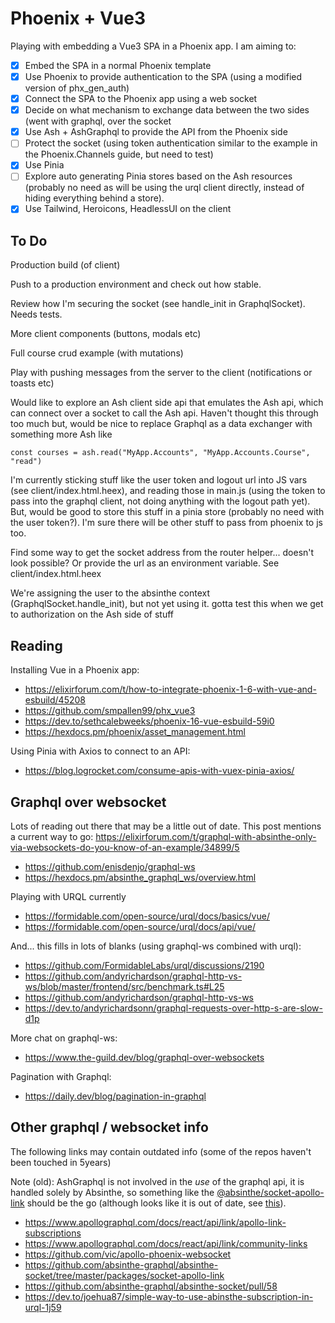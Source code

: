 # Phoenix + Vue3

Playing with embedding a Vue3 SPA in a Phoenix app. I am aiming to:

  - [x] Embed the SPA in a normal Phoenix template
  - [x] Use Phoenix to provide authentication to the SPA (using a modified version of phx_gen_auth)
  - [x] Connect the SPA to the Phoenix app using a web socket
  - [x] Decide on what mechanism to exchange data between the two sides (went with graphql, over the socket
  - [x] Use Ash + AshGraphql to provide the API from the Phoenix side
  - [ ] Protect the socket (using token authentication similar to the example in the Phoenix.Channels guide, but need to test)
  - [x] Use Pinia
  - [ ] Explore auto generating Pinia stores based on the Ash resources (probably no need as will be using the urql client directly, instead of hiding everything behind a store).
  - [x] Use Tailwind, Heroicons, HeadlessUI on the client

## To Do

Production build (of client)

Push to a production environment and check out how stable.

Review how I'm securing the socket (see handle_init in GraphqlSocket). Needs tests.

More client components (buttons, modals etc)

Full course crud example (with mutations)

Play with pushing messages from the server to the client (notifications or toasts etc)

Would like to explore an Ash client side api that emulates the Ash api, which can connect over a socket to call the Ash api. Haven't thought this through too much but, would be nice to replace Graphql as a data exchanger with something more Ash like

    const courses = ash.read("MyApp.Accounts", "MyApp.Accounts.Course", "read")

I'm currently sticking stuff like the user token and logout url into JS vars (see client/index.html.heex), and reading those in main.js (using the token to pass into the graphql client, not doing anything with the logout path yet). But, would be good to store this stuff in a pinia store (probably no need with the user token?). I'm sure there will be other stuff to pass from phoenix to js too.

Find some way to get the socket address from the router helper... doesn't look possible? Or provide the url as an environment variable. See client/index.html.heex

We're assigning the user to the absinthe context (GraphqlSocket.handle_init), but not yet using it. gotta test this when we get to authorization on the Ash side of stuff


## Reading

Installing Vue in a Phoenix app:

  - https://elixirforum.com/t/how-to-integrate-phoenix-1-6-with-vue-and-esbuild/45208
  - https://github.com/smpallen99/phx_vue3
  - https://dev.to/sethcalebweeks/phoenix-16-vue-esbuild-59i0
  - https://hexdocs.pm/phoenix/asset_management.html

Using Pinia with Axios to connect to an API:

  - https://blog.logrocket.com/consume-apis-with-vuex-pinia-axios/

## Graphql over websocket

Lots of reading out there that may be a little out of date. This post mentions a current way to go: https://elixirforum.com/t/graphql-with-absinthe-only-via-websockets-do-you-know-of-an-example/34899/5


  - https://github.com/enisdenjo/graphql-ws
  - https://hexdocs.pm/absinthe_graphql_ws/overview.html

Playing with URQL currently

  - https://formidable.com/open-source/urql/docs/basics/vue/
  - https://formidable.com/open-source/urql/docs/api/vue/

And... this fills in lots of blanks (using graphql-ws combined with urql):

  - https://github.com/FormidableLabs/urql/discussions/2190
  - https://github.com/andyrichardson/graphql-http-vs-ws/blob/master/frontend/src/benchmark.ts#L25
  - https://github.com/andyrichardson/graphql-http-vs-ws
  - https://dev.to/andyrichardsonn/graphql-requests-over-http-s-are-slow-d1p

More chat on graphql-ws:

  - https://www.the-guild.dev/blog/graphql-over-websockets

Pagination with Graphql:

  - https://daily.dev/blog/pagination-in-graphql

## Other graphql / websocket info

The following links may contain outdated info (some of the repos haven't been touched in 5years)

Note (old): AshGraphql is not involved in the *use* of the graphql api, it is handled solely by Absinthe, so something like the [@absinthe/socket-apollo-link](https://github.com/absinthe-graphql/absinthe-socket/tree/master/packages/socket-apollo-link) should be the go (although looks like it is out of date, see [this](https://github.com/absinthe-graphql/absinthe-socket/pull/58)).

  - https://www.apollographql.com/docs/react/api/link/apollo-link-subscriptions
  - https://www.apollographql.com/docs/react/api/link/community-links
  - https://github.com/vic/apollo-phoenix-websocket
  - https://github.com/absinthe-graphql/absinthe-socket/tree/master/packages/socket-apollo-link
  - https://github.com/absinthe-graphql/absinthe-socket/pull/58
  - https://dev.to/joehua87/simple-way-to-use-abinsthe-subscription-in-urql-1j59
